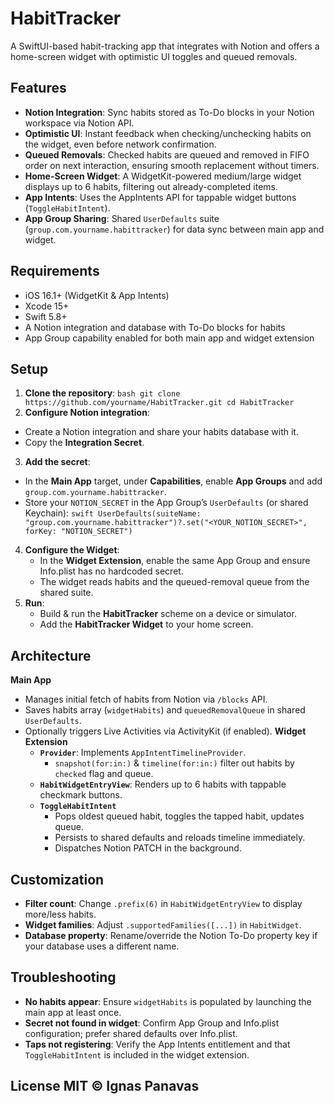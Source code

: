 # HabitTracker 
A SwiftUI-based habit-tracking app that integrates with Notion and offers a home-screen widget with optimistic UI toggles and queued removals.
## Features
- **Notion Integration**: Sync habits stored as To-Do blocks in your Notion workspace via Notion API. 
- **Optimistic UI**: Instant feedback when checking/unchecking habits on the widget, even before network confirmation.
- **Queued Removals**: Checked habits are queued and removed in FIFO order on next interaction, ensuring smooth replacement without timers.
- **Home-Screen Widget**: A WidgetKit-powered medium/large widget displays up to 6 habits, filtering out already-completed items.
- **App Intents**: Uses the AppIntents API for tappable widget buttons (`ToggleHabitIntent`).
- **App Group Sharing**: Shared `UserDefaults` suite (`group.com.yourname.habittracker`) for data sync between main app and widget.
## Requirements 
- iOS 16.1+ (WidgetKit & App Intents)
- Xcode 15+
- Swift 5.8+
- A Notion integration and database with To-Do blocks for habits
- App Group capability enabled for both main app and widget extension
## Setup 
1. **Clone the repository**: ```bash git clone https://github.com/yourname/HabitTracker.git cd HabitTracker ``` 
2. **Configure Notion integration**:
  - Create a Notion integration and share your habits database with it.
  - Copy the **Integration Secret**.
3. **Add the secret**:
  - In the **Main App** target, under **Capabilities**, enable **App Groups** and add `group.com.yourname.habittracker`.
  - Store your `NOTION_SECRET` in the App Group’s `UserDefaults` (or shared Keychain): ```swift UserDefaults(suiteName: "group.com.yourname.habittracker")?.set("<YOUR_NOTION_SECRET>", forKey: "NOTION_SECRET") ```
4. **Configure the Widget**:
    - In the **Widget Extension**, enable the same App Group and ensure Info.plist has no hardcoded secret.
    - The widget reads habits and the queued-removal queue from the shared suite.
5. **Run**:
    - Build & run the **HabitTracker** scheme on a device or simulator.
    - Add the **HabitTracker Widget** to your home screen.
## Architecture 
**Main App**
- Manages initial fetch of habits from Notion via `/blocks` API.
- Saves habits array (`widgetHabits`) and `queuedRemovalQueue` in shared `UserDefaults`.
- Optionally triggers Live Activities via ActivityKit (if enabled).
**Widget Extension**
  - **`Provider`**: Implements `AppIntentTimelineProvider`.
    - `snapshot(for:in:)` & `timeline(for:in:)` filter out habits by `checked` flag and queue.
  - **`HabitWidgetEntryView`**: Renders up to 6 habits with tappable checkmark buttons.
  - **`ToggleHabitIntent`**
    - Pops oldest queued habit, toggles the tapped habit, updates queue.
    - Persists to shared defaults and reloads timeline immediately.
    - Dispatches Notion PATCH in the background. 
## Customization 
- **Filter count**: Change `.prefix(6)` in `HabitWidgetEntryView` to display more/less habits.
- **Widget families**: Adjust `.supportedFamilies([...])` in `HabitWidget`.
- **Database property**: Rename/override the Notion To-Do property key if your database uses a different name.
## Troubleshooting 
- **No habits appear**: Ensure `widgetHabits` is populated by launching the main app at least once.
- **Secret not found in widget**: Confirm App Group and Info.plist configuration; prefer shared defaults over Info.plist.
- **Taps not registering**: Verify the App Intents entitlement and that `ToggleHabitIntent` is included in the widget extension.
## License MIT © Ignas Panavas
